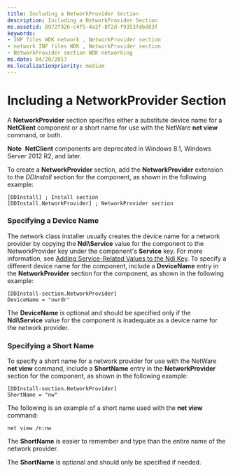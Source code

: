 ```yaml
---
title: Including a NetworkProvider Section
description: Including a NetworkProvider Section
ms.assetid: 8972f926-c4f5-4a2f-8f2d-f9353fdbd83f
keywords:
- INF files WDK network , NetworkProvider section
- network INF files WDK , NetworkProvider section
- NetworkProvider section WDK networking
ms.date: 04/20/2017
ms.localizationpriority: medium
---
```


# Including a NetworkProvider Section





A **NetworkProvider** section specifies either a substitute device name for a **NetClient** component or a short name for use with the NetWare **net view** command, or both.

**Note**  **NetClient** components are deprecated in Windows 8.1, Windows Server 2012 R2, and later.

 

To create a **NetworkProvider** section, add the **NetworkProvider** extension to the *DDInstall* section for the component, as shown in the following example:
```INF
[DDInstall] ; Install section
[DDInstall.NetworkProvider] ; NetworkProvider section
```

### Specifying a Device Name

The network class installer usually creates the device name for a network provider by copying the **Ndi\\Service** value for the component to the NetworkProvider key under the component's **Service** key. For more information, see [Adding Service-Related Values to the Ndi Key](adding-service-related-values-to-the-ndi-key.md). To specify a different device name for the component, include a **DeviceName** entry in the **NetworkProvider** section for the component, as shown in the following example:

```INF
[DDInstall-section.NetworkProvider]
DeviceName = "nwrdr"
```

The **DeviceName** is optional and should be specified only if the **Ndi\\Service** value for the component is inadequate as a device name for the network provider.

### Specifying a Short Name

To specify a short name for a network provider for use with the NetWare **net view** command, include a **ShortName** entry in the **NetworkProvider** section for the component, as shown in the following example:

```INF
[DDInstall-section.NetworkProvider]
ShortName = "nw"
```

The following is an example of a short name used with the **net view** command:

```INF
net view /n:nw
```

The **ShortName** is easier to remember and type than the entire name of the network provider.

The **ShortName** is optional and should only be specified if needed.

 

 






